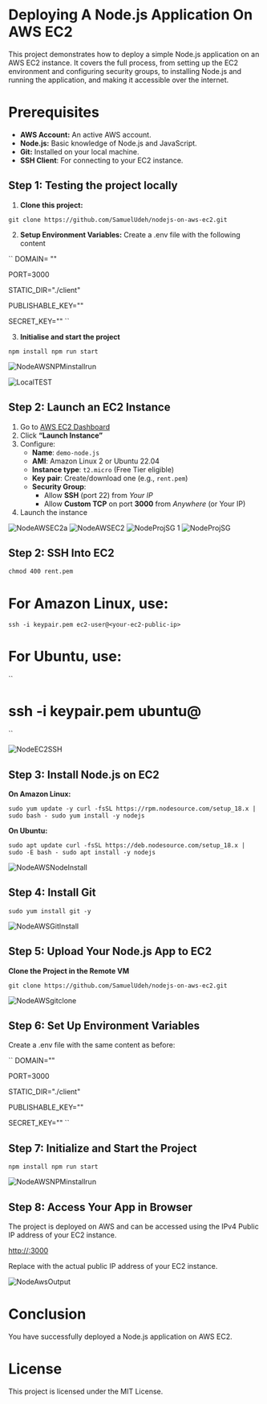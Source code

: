 # Deploying A Node.js Application On AWS EC2

This project demonstrates how to deploy a simple Node.js application on an AWS EC2 instance. It covers the full process, from setting up the EC2 environment and configuring security groups, to installing Node.js and running the application, and making it accessible over the internet.

# Prerequisites
- **AWS Account:** An active AWS account.
- **Node.js:** Basic knowledge of Node.js and JavaScript.
- **Git:** Installed on your local machine.
- **SSH Client**: For connecting to your EC2 instance.

## Step 1: Testing the project locally

1. **Clone this project:**

``
git clone https://github.com/SamuelUdeh/nodejs-on-aws-ec2.git
``


2. **Setup Environment Variables:**
   Create a .env file with the following content
   
``
DOMAIN= ""

PORT=3000

STATIC_DIR="./client"

PUBLISHABLE_KEY=""

SECRET_KEY=""
``


3. **Initialise and start the project**

``
npm install
npm run start
``


![NodeAWSNPMinstallrun](https://github.com/user-attachments/assets/bf4a091b-6970-4e29-af2b-00ba14840e37)

![LocalTEST](https://github.com/user-attachments/assets/bc415bb9-9a6c-4e1f-a747-206d669cd141)


## Step 2: Launch an EC2 Instance

1. Go to [AWS EC2 Dashboard](https://console.aws.amazon.com/ec2/)
2. Click **“Launch Instance”**
3. Configure:
   - **Name**: `demo-node.js`
   - **AMI**: Amazon Linux 2 or Ubuntu 22.04
   - **Instance type**: `t2.micro` (Free Tier eligible)
   - **Key pair**: Create/download one (e.g., `rent.pem`)
   - **Security Group**:
     - Allow **SSH** (port 22) from *Your IP*
     - Allow **Custom TCP** on port **3000** from *Anywhere* (or Your IP)
4. Launch the instance

![NodeAWSEC2a](https://github.com/user-attachments/assets/a136447d-beef-46a2-ad92-3246f0c4c354)
![NodeAWSEC2](https://github.com/user-attachments/assets/4d8e2a45-b6ec-49e9-8de7-1fc8d2cadb5d)
![NodeProjSG 1](https://github.com/user-attachments/assets/a4924686-0f7c-44d4-9f0e-91a43075bdff)
![NodeProjSG](https://github.com/user-attachments/assets/b21b9ed0-5ba4-45e8-b826-007c385ced7e)

## Step 2: SSH Into EC2

``
chmod 400 rent.pem
``

# For Amazon Linux, use:

``
ssh -i keypair.pem ec2-user@<your-ec2-public-ip>
``

# For Ubuntu, use:

``
# ssh -i keypair.pem ubuntu@<your-ec2-public-ip>
``

![NodeEC2SSH](https://github.com/user-attachments/assets/5cd30456-bd19-4c9e-becd-fefe369b6be3)

## Step 3: **Install Node.js on EC2**

**On Amazon Linux:**

``
sudo yum update -y
curl -fsSL https://rpm.nodesource.com/setup_18.x | sudo bash -
sudo yum install -y nodejs
``


**On Ubuntu:**

``
sudo apt update
curl -fsSL https://deb.nodesource.com/setup_18.x | sudo -E bash -
sudo apt install -y nodejs
``


![NodeAWSNodeInstall](https://github.com/user-attachments/assets/0e1c6b23-d1f5-4380-9a3f-1065b4d165a5)

## Step 4: Install Git

``
sudo yum install git -y
``

![NodeAWSGitInstall](https://github.com/user-attachments/assets/f79c8239-5948-4c6c-b4c9-fde5ba968fa8)

## Step 5: Upload Your Node.js App to EC2
**Clone the Project in the Remote VM**

``
git clone https://github.com/SamuelUdeh/nodejs-on-aws-ec2.git
``

![NodeAWSgitclone](https://github.com/user-attachments/assets/557d0bcc-462c-424d-9cac-7976de2d87ba)

## Step 6: Set Up Environment Variables
Create a .env file with the same content as before:

``
DOMAIN=""

PORT=3000

STATIC_DIR="./client"

PUBLISHABLE_KEY=""

SECRET_KEY=""
``


## Step 7: Initialize and Start the Project

``
npm install
npm run start
``


![NodeAWSNPMinstallrun](https://github.com/user-attachments/assets/e0b723c8-7a98-4b3f-951f-24a0cdeced56)

## Step 8: Access Your App in Browser

The project is deployed on AWS and can be accessed using the IPv4 Public IP address of your EC2 instance.

[http://<your-ec2-public-ip>:3000](http://<your-ec2-public-ip>:3000)

Replace <your-ec2-public-ip> with the actual public IP address of your EC2 instance.


![NodeAwsOutput](https://github.com/user-attachments/assets/3e43d2d6-82a3-4d6c-a7e5-94c7edace2d3)

# Conclusion
You have successfully deployed a Node.js application on AWS EC2.

# License
This project is licensed under the MIT License. 













